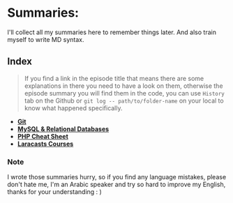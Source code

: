 # Summaries:
I'll collect all my summaries here to remember things later. And also train myself to write MD syntax.

## Index
> If you find a link in the episode title that means there are some explanations in there you need to have a look on them, otherwise the episode summary you will find them in the code, you can use `History` tab on the Github or `git log -- path/to/folder-name` on your local to know what happened specifically.

* **[Git](./git/)** <br>
* **[MySQL & Relational Databases](./mysql/)** <br>
* **[PHP Cheat Sheet](./php/)** <br>
* **[Laracasts Courses](./laracasts/)** <br>

### Note
I wrote those summaries hurry, so if you find any language mistakes, please don't hate me, I'm an Arabic speaker and try so hard to improve my English, thanks for your understanding : )
